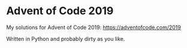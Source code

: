 Advent of Code 2019
===================

My solutions for Advent of Code 2019: https://adventofcode.com/2019

Written in Python and probably dirty as you like.